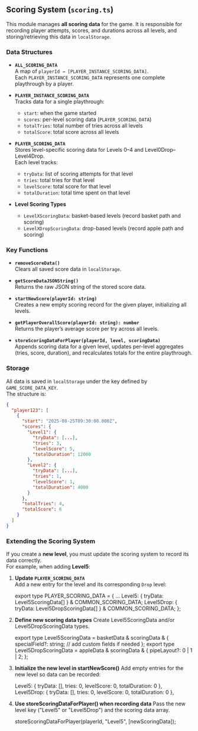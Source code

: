 ## Scoring System (`scoring.ts`)

This module manages **all scoring data** for the game. It is responsible for recording player attempts, scores, and durations across all levels, and storing/retrieving this data in `localStorage`.

### Data Structures

- **`ALL_SCORING_DATA`**  
  A map of `playerId → [PLAYER_INSTANCE_SCORING_DATA]`.  
  Each `PLAYER_INSTANCE_SCORING_DATA` represents one complete playthrough by a player.

- **`PLAYER_INSTANCE_SCORING_DATA`**  
  Tracks data for a single playthrough:  
  - `start`: when the game started  
  - `scores`: per-level scoring data (`PLAYER_SCORING_DATA`)  
  - `totalTries`: total number of tries across all levels  
  - `totalScore`: total score across all levels  

- **`PLAYER_SCORING_DATA`**  
  Stores level-specific scoring data for Levels 0–4 and Level0Drop–Level4Drop.  
  Each level tracks:  
  - `tryData`: list of scoring attempts for that level  
  - `tries`: total tries for that level  
  - `levelScore`: total score for that level  
  - `totalDuration`: total time spent on that level  

- **Level Scoring Types**  
  - `LevelXScoringData`: basket-based levels (record basket path and scoring)  
  - `LevelXDropScoringData`: drop-based levels (record apple path and scoring)  

### Key Functions

- **`removeScoreData()`**  
  Clears all saved score data in `localStorage`.

- **`getScoreDataJSONString()`**  
  Returns the raw JSON string of the stored score data.

- **`startNewScore(playerId: string)`**  
  Creates a new empty scoring record for the given player, initializing all levels.

- **`getPlayerOverallScore(playerId: string): number`**  
  Returns the player’s average score per try across all levels.

- **`storeScoringDataForPlayer(playerId, level, scoringData)`**  
  Appends scoring data for a given level, updates per-level aggregates (tries, score, duration), and recalculates totals for the entire playthrough.

### Storage

All data is saved in `localStorage` under the key defined by `GAME_SCORE_DATA_KEY`.  
The structure is:

```json
{
  "player123": [
    {
      "start": "2025-08-25T09:30:00.000Z",
      "scores": {
        "Level1": { 
          "tryData": [...], 
          "tries": 3, 
          "levelScore": 5, 
          "totalDuration": 12000 
        },
        "Level2": { 
          "tryData": [...], 
          "tries": 1, 
          "levelScore": 1, 
          "totalDuration": 4000 
        }
      },
      "totalTries": 4,
      "totalScore": 6
    }
  ]
}
```

### Extending the Scoring System

If you create a **new level**, you must update the scoring system to record its data correctly.  
For example, when adding **Level5**:

1. **Update `PLAYER_SCORING_DATA`**  
   Add a new entry for the level and its corresponding `Drop` level:
   
   export type PLAYER_SCORING_DATA = {
     ...
     Level5: { tryData: Level5ScoringData[] } & COMMON_SCORING_DATA;
     Level5Drop: { tryData: Level5DropScoringData[] } & COMMON_SCORING_DATA;
   };

2. **Define new scoring data types**
   Create Level5ScoringData and/or Level5DropScoringData types.

   export type Level5ScoringData = basketData & scoringData & {
     specialField?: string; // add custom fields if needed
   };
   export type Level5DropScoringData = appleData & scoringData & {
     pipeLayout?: 0 | 1 | 2;
   };

3. **Initialize the new level in startNewScore()**
   Add empty entries for the new level so data can be recorded:

   Level5: { tryData: [], tries: 0, levelScore: 0, totalDuration: 0 },
   Level5Drop: { tryData: [], tries: 0, levelScore: 0, totalDuration: 0 },


4. **Use storeScoringDataForPlayer() when recording data**
   Pass the new level key ("Level5" or "Level5Drop") and the scoring data array.
   
   storeScoringDataForPlayer(playerId, "Level5", [newScoringData]);
